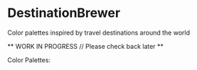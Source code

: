 # DestinationBrewer
Color palettes inspired by travel destinations around the world

** WORK IN PROGRESS // Please check back later **

Color Palettes:

